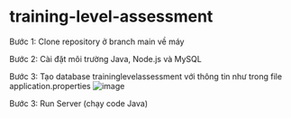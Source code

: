# training-level-assessment
 Bước 1: Clone repository ở branch main về máy
 
 Bước 2: Cài đặt môi trường Java, Node.js và MySQL
 
 Bước 3: Tạo database traininglevelassessment với thông tin như trong file application.properties
 ![image](https://user-images.githubusercontent.com/43351896/175767915-7ea4a266-fabb-4cc9-9aba-09167c27176a.png)
 
 Bước 3: Run Server (chạy code Java)
 
